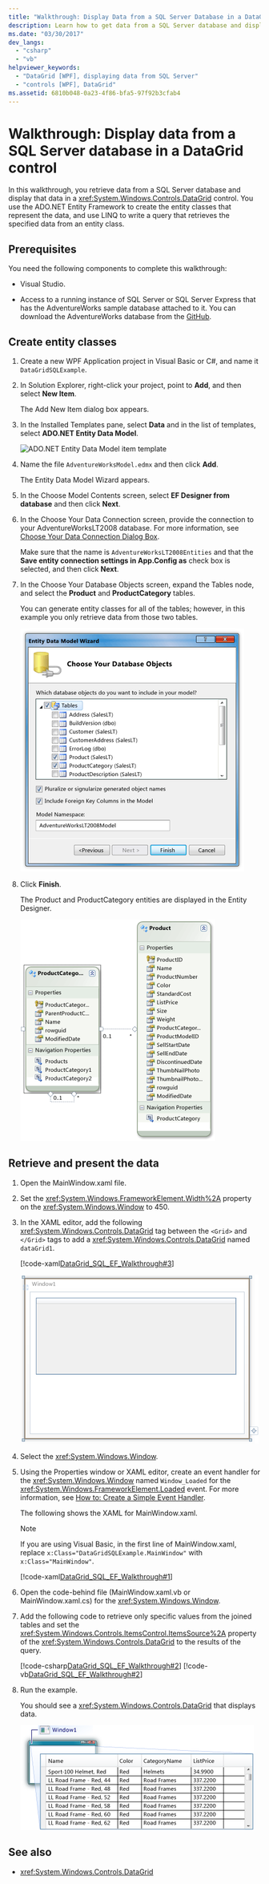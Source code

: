 ```yaml
---
title: "Walkthrough: Display Data from a SQL Server Database in a DataGrid Control"
description: Learn how to get data from a SQL Server database and display it in a Windows Presentation Foundation DataGrid control by using this walkthrough.
ms.date: "03/30/2017"
dev_langs:
  - "csharp"
  - "vb"
helpviewer_keywords:
  - "DataGrid [WPF], displaying data from SQL Server"
  - "controls [WPF], DataGrid"
ms.assetid: 6810b048-0a23-4f86-bfa5-97f92b3cfab4
---
```

# Walkthrough: Display data from a SQL Server database in a DataGrid control

In this walkthrough, you retrieve data from a SQL Server database and display that data in a <xref:System.Windows.Controls.DataGrid> control. You use the ADO.NET Entity Framework to create the entity classes that represent the data, and use LINQ to write a query that retrieves the specified data from an entity class.

## Prerequisites

You need the following components to complete this walkthrough:

- Visual Studio.

- Access to a running instance of SQL Server or SQL Server Express that has the AdventureWorks sample database attached to it. You can download the AdventureWorks database from the [GitHub](https://github.com/Microsoft/sql-server-samples/releases).

## Create entity classes

1. Create a new WPF Application project in Visual Basic or C#, and name it `DataGridSQLExample`.

2. In Solution Explorer, right-click your project, point to **Add**, and then select **New Item**.

     The Add New Item dialog box appears.

3. In the Installed Templates pane, select **Data** and in the list of templates, select **ADO.NET Entity Data Model**.

     ![ADO.NET Entity Data Model item template](/dotnet/framework/wcf/feature-details/media/ado-net-entity-data-model-item-template.png)

4. Name the file `AdventureWorksModel.edmx` and then click **Add**.

     The Entity Data Model Wizard appears.

5. In the Choose Model Contents screen, select **EF Designer from database** and then click **Next**.

6. In the Choose Your Data Connection screen, provide the connection to your AdventureWorksLT2008 database. For more information, see [Choose Your Data Connection Dialog Box](https://docs.microsoft.com/previous-versions/dotnet/netframework-4.0/bb399244(v=vs.100)).

    Make sure that the name is `AdventureWorksLT2008Entities` and that the **Save entity connection settings in App.Config as** check box is selected, and then click **Next**.

7. In the Choose Your Database Objects screen, expand the Tables node, and select the **Product** and **ProductCategory** tables.

     You can generate entity classes for all of the tables; however, in this example you only retrieve data from those two tables.

     ![Select Product and ProductCategory from tables](./media/datagrid-sql-ef-step4.png "DataGrid_SQL_EF_Step4")

8. Click **Finish**.

     The Product and ProductCategory entities are displayed in the Entity Designer.

     ![Product and ProductCategory entity models](./media/datagrid-sql-ef-step5.png "DataGrid_SQL_EF_Step5")

## Retrieve and present the data

1. Open the MainWindow.xaml file.

2. Set the <xref:System.Windows.FrameworkElement.Width%2A> property on the <xref:System.Windows.Window> to 450.

3. In the XAML editor, add the following <xref:System.Windows.Controls.DataGrid> tag between the `<Grid>` and `</Grid>` tags to add a <xref:System.Windows.Controls.DataGrid> named `dataGrid1`.

     [!code-xaml[DataGrid_SQL_EF_Walkthrough#3](~/samples/snippets/csharp/VS_Snippets_Wpf/DataGrid_SQL_EF_Walkthrough/CS/MainWindow.xaml#3)]

     ![Window with DataGrid](./media/datagrid-sql-ef-step6.png "DataGrid_SQL_EF_Step6")

4. Select the <xref:System.Windows.Window>.

5. Using the Properties window or XAML editor, create an event handler for the <xref:System.Windows.Window> named `Window_Loaded` for the <xref:System.Windows.FrameworkElement.Loaded> event. For more information, see [How to: Create a Simple Event Handler](https://docs.microsoft.com/previous-versions/visualstudio/visual-studio-2010/bb675300(v=vs.100)).

     The following shows the XAML for MainWindow.xaml.

    > [!NOTE]
    > If you are using Visual Basic, in the first line of MainWindow.xaml, replace `x:Class="DataGridSQLExample.MainWindow"` with `x:Class="MainWindow"`.

     [!code-xaml[DataGrid_SQL_EF_Walkthrough#1](~/samples/snippets/csharp/VS_Snippets_Wpf/DataGrid_SQL_EF_Walkthrough/CS/MainWindow.xaml#1)]

6. Open the code-behind file (MainWindow.xaml.vb or MainWindow.xaml.cs) for the <xref:System.Windows.Window>.

7. Add the following code to retrieve only specific values from the joined tables and set the <xref:System.Windows.Controls.ItemsControl.ItemsSource%2A> property of the <xref:System.Windows.Controls.DataGrid> to the results of the query.

     [!code-csharp[DataGrid_SQL_EF_Walkthrough#2](~/samples/snippets/csharp/VS_Snippets_Wpf/DataGrid_SQL_EF_Walkthrough/CS/MainWindow.xaml.cs#2)]
     [!code-vb[DataGrid_SQL_EF_Walkthrough#2](~/samples/snippets/visualbasic/VS_Snippets_Wpf/DataGrid_SQL_EF_Walkthrough/VB/MainWindow.xaml.vb#2)]

8. Run the example.

     You should see a <xref:System.Windows.Controls.DataGrid> that displays data.

     ![DataGrid with data from SQL database](./media/datagrid-sql-ef-step7.png "DataGrid_SQL_EF_Step7")

## See also

- <xref:System.Windows.Controls.DataGrid>
